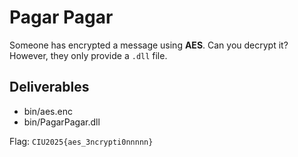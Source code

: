 # Pagar Pagar

Someone has encrypted a message using **AES**. Can you decrypt it? However, they only provide a `.dll` file.

## Deliverables

- bin/aes.enc
- bin/PagarPagar.dll

Flag: `CIU2025{aes_3ncrypti0nnnnn}`
